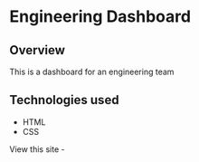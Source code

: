 # Engineering Dashboard

## Overview
This is a dashboard for an engineering team

## Technologies used
* HTML
* CSS

View this site - 
